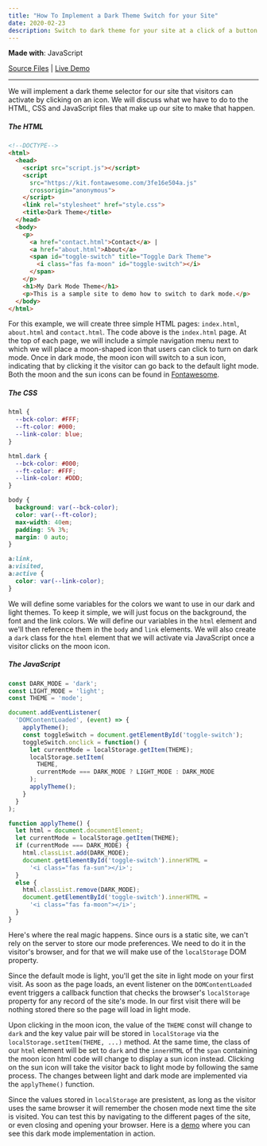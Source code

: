 ```yaml
---
title: "How To Implement a Dark Theme Switch for your Site"
date: 2020-02-23
description: Switch to dark theme for your site at a click of a button
---
```


**Made with**: <i class="fab fa-js"></i> JavaScript

<p class="bullet"><a href="https://github.com/mariobox/dark">Source Files</a> | <a href="https://mariobox.github.io/dark">Live Demo</a> <hr class="art"></p>


We will implement a dark theme selector for our site that visitors can activate by clicking on an icon. We will discuss what we have to do to the HTML, CSS and JavaScript files that make up our site to make that happen.

##### The HTML

``` html
<!--DOCTYPE-->
<html>
  <head>
    <script src="script.js"></script>
    <script 
      src="https://kit.fontawesome.com/3fe16e504a.js" 
      crossorigin="anonymous">
    </script>
    <link rel="stylesheet" href="style.css">
    <title>Dark Theme</title>
  </head>
  <body>
    <p>
      <a href="contact.html">Contact</a> |
      <a href="about.html">About</a> 
      <span id="toggle-switch" title="Toggle Dark Theme">
        <i class="fas fa-moon" id="toggle-switch"></i>
      </span>
    </p>
    <h1>My Dark Mode Theme</h1>
    <p>This is a sample site to demo how to switch to dark mode.</p>
  </body>
</html>
```

For this example, we will create three simple HTML pages: `index.html`, `about.html` and `contact.html`. The code above is the <code>index.html</code> page. At the top of each page, we will include a simple navigation menu next to which we will place a moon-shaped icon that users can click to turn on dark mode. Once in dark mode, the moon icon will switch to a sun icon, indicating that by clicking it the visitor can go back to the default light mode. Both the moon and the sun icons can be found in [Fontawesome](https://fontawesome.com).

##### The CSS

``` css
html {
  --bck-color: #FFF;
  --ft-color: #000;
  --link-color: blue;
}

html.dark {
  --bck-color: #000;
  --ft-color: #FFF;
  --link-color: #DDD;
}

body {
  background: var(--bck-color);
  color: var(--ft-color);
  max-width: 40em;
  padding: 5% 3%;
  margin: 0 auto;
}

a:link,
a:visited,
a:active {
  color: var(--link-color);
}
```

We will define some variables for the colors we want to use in our dark and light themes. To keep it simple, we will just focus on the background, the font and the link colors. We will define our variables in the `html` element and we'll then reference them in the `body` and `link` elements. We will also create a `dark` class for the `html` element that we will activate via JavaScript once a visitor clicks on the moon icon.

##### The JavaScript

``` js
const DARK_MODE = 'dark';
const LIGHT_MODE = 'light';
const THEME = 'mode';

document.addEventListener(
  'DOMContentLoaded', (event) => {
    applyTheme();
    const toggleSwitch = document.getElementById('toggle-switch');
    toggleSwitch.onclick = function() {
      let currentMode = localStorage.getItem(THEME);
      localStorage.setItem(
        THEME, 
        currentMode === DARK_MODE ? LIGHT_MODE : DARK_MODE
      );
      applyTheme();
    }
  }
);

function applyTheme() {
  let html = document.documentElement;
  let currentMode = localStorage.getItem(THEME);
  if (currentMode === DARK_MODE) {
    html.classList.add(DARK_MODE);
    document.getElementById('toggle-switch').innerHTML = 
      '<i class="fas fa-sun"></i>';
  } 
  else {
    html.classList.remove(DARK_MODE);
    document.getElementById('toggle-switch').innerHTML = 
      '<i class="fas fa-moon"></i>';
  }
}
```

Here's where the real magic happens. Since ours is a static site, we can't rely on the server to store our mode preferences. We need to do it in the visitor's browser, and for that we will make use of the `localStorage` DOM property.

Since the default mode is light, you'll get the site in light mode on your first visit. As soon as the page loads, an event listener on the `DOMContentLoaded` event triggers a callback function that checks the browser's `localStorage` property for any record of the site's mode. In our first visit there will be nothing stored there so the page will load in light mode.

Upon clicking in the moon icon, the value of the `THEME` const will change to `dark` and the key value pair will be stored in `localStorage` via the `localStorage.setItem(THEME, ...)` method. At the same time, the class of our `html` element will be set to `dark` and the `innerHTML` of the `span` containing the moon icon html code will change to display a sun icon instead. Clicking on the sun icon will take the visitor back to light mode by following the same process. The changes between light and dark mode are implemented via the  `applyTheme()` function.

Since the values stored in `localStorage` are presistent, as long as the visitor uses the same browser it will remember the chosen mode next time the site is visited. You can test this by navigating to the different pages of the site, or even closing and opening your browser. Here is a [demo](https://mariobox.github.io/dark) where you can see this dark mode implementation in action.

